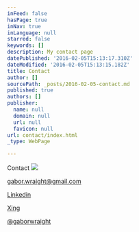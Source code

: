 ```yaml
---
inFeed: false
hasPage: true
inNav: true
inLanguage: null
starred: false
keywords: []
description: My contact page
datePublished: '2016-02-05T15:13:17.310Z'
dateModified: '2016-02-05T15:13:15.182Z'
title: Contact
author: []
sourcePath: _posts/2016-02-05-contact.md
published: true
authors: []
publisher:
  name: null
  domain: null
  url: null
  favicon: null
url: contact/index.html
_type: WebPage

---
```

Contact
![](https://the-grid-user-content.s3-us-west-2.amazonaws.com/6b661b3c-3ea1-421f-94f1-c79e2c541080.jpg)

[gabor.wraight@gmail.com][0]

[Linkedin][1]

[Xing][2]

[@gaborwraight][3]

[0]: https://app.thegrid.io/posts/a8485cd0-5148-473f-a41c-e82c3d5288eb/gabor.wraight@gmail.com
[1]: http://de.linkedin.com/in/gaborwraight
[2]: https://www.xing.com/profile/Gabor_Wraight
[3]: https://twitter.com/gaborwraight